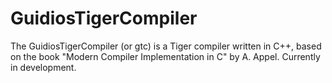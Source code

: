 # GuidiosTigerCompiler
The GuidiosTigerCompiler (or gtc) is a Tiger compiler written in C++, based on the book "Modern Compiler Implementation in C" by A. Appel. Currently in development.
